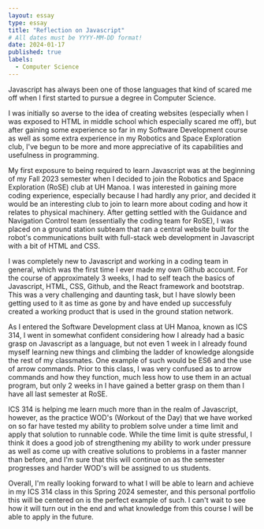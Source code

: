 ```yaml
---
layout: essay
type: essay
title: "Reflection on Javascript"
# All dates must be YYYY-MM-DD format!
date: 2024-01-17
published: true
labels:
  - Computer Science
---
```


Javascript has always been one of those languages that kind of scared me off when I first started to pursue a degree in Computer Science. 

I was initially so averse to the idea of creating websites (especially when I was exposed to HTML in middle school which especially scared me off), but after gaining some experience so far in my Software Development course as well as some extra experience in my Robotics and Space Exploration club, I've begun to be more and more appreciative of its capabilities and usefulness in programming.

My first exposure to being required to learn Javascript was at the beginning of my Fall 2023 semester when I decided to join the Robotics and Space Exploration (RoSE) club at UH Manoa. I was interested in gaining more coding experience, especially because I had hardly any prior, and decided it would be an interesting club to join to learn more about coding and how it relates to physical machinery. After getting settled with the Guidance and Navigation Control team (essentially the coding team for RoSE), I was placed on a ground station subteam that ran a central website built for the robot's communications built with full-stack web development in Javascript with a bit of HTML and CSS. 

I was completely new to Javascript and working in a coding team in general, which was the first time I ever made my own Github account. For the course of approximately 3 weeks, I had to self teach the basics of Javascript, HTML, CSS, Github, and the React framework and bootstrap. This was a very challenging and daunting task, but I have slowly been getting used to it as time as gone by and have ended up successfuly created a working product that is used in the ground station network.

As I entered the Software Development class at UH Manoa, known as ICS 314, I went in somewhat confident considering how I already had a basic grasp on Javascript as a language, but not even 1 week in I already found myself learning new things and climbing the ladder of knowledge alongside the rest of my classmates. One example of such would be ES6 and the use of arrow commands. Prior to this class, I was very confused as to arrow commands and how they function, much less how to use them in an actual program, but only 2 weeks in I have gained a better grasp on them than I have all last semester at RoSE.

ICS 314 is helping me learn much more than in the realm of Javascript, however, as the practice WOD's (Workout of the Day) that we have worked on so far have tested my ability to problem solve under a time limit and apply that solution to runnable code. While the time limit is quite stressful, I think it does a good job of strengthening my ability to work under pressure as well as come up with creative solutions to problems in a faster manner than before, and I'm sure that this will continue on as the semester progresses and harder WOD's will be assigned to us students. 

Overall, I'm really looking forward to what I will be able to learn and achieve in my ICS 314 class in this Spring 2024 semester, and this personal portfolio this will be centered on is the perfect example of such. I can't wait to see how it will turn out in the end and what knowledge from this course I will be able to apply in the future.
